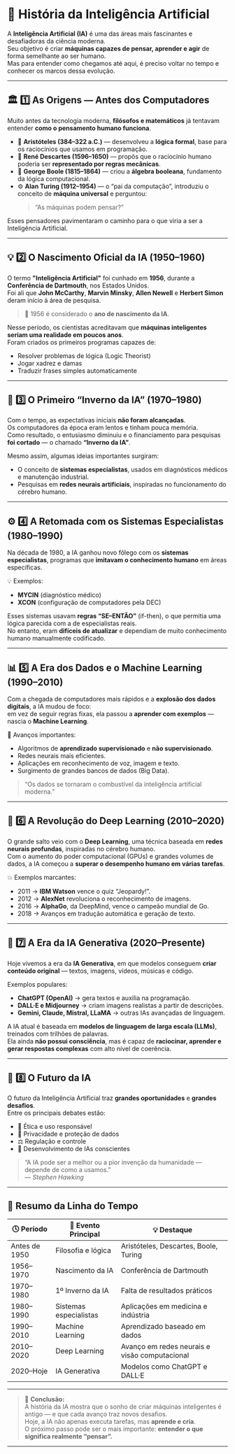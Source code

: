 # 🧠 História da Inteligência Artificial

A **Inteligência Artificial (IA)** é uma das áreas mais fascinantes e desafiadoras da ciência moderna.  
Seu objetivo é criar **máquinas capazes de pensar, aprender e agir** de forma semelhante ao ser humano.  
Mas para entender como chegamos até aqui, é preciso voltar no tempo e conhecer os marcos dessa evolução.

---

## 🏛️ 1️⃣ As Origens — Antes dos Computadores

Muito antes da tecnologia moderna, **filósofos e matemáticos** já tentavam entender **como o pensamento humano funciona**.

- 🧩 **Aristóteles (384–322 a.C.)** — desenvolveu a **lógica formal**, base para os raciocínios que usamos em programação.  
- 🧮 **René Descartes (1596–1650)** — propôs que o raciocínio humano poderia ser **representado por regras mecânicas**.  
- 📜 **George Boole (1815–1864)** — criou a **álgebra booleana**, fundamento da lógica computacional.  
- ⚙️ **Alan Turing (1912–1954)** — o “pai da computação”, introduziu o conceito de **máquina universal** e perguntou:
  > “As máquinas podem pensar?”

Esses pensadores pavimentaram o caminho para o que viria a ser a Inteligência Artificial.

---

## 💡 2️⃣ O Nascimento Oficial da IA (1950–1960)

O termo **"Inteligência Artificial"** foi cunhado em **1956**, durante a **Conferência de Dartmouth**, nos Estados Unidos.  
Foi ali que **John McCarthy**, **Marvin Minsky**, **Allen Newell** e **Herbert Simon** deram início à área de pesquisa.

> 📅 1956 é considerado o **ano de nascimento da IA**.

Nesse período, os cientistas acreditavam que **máquinas inteligentes seriam uma realidade em poucos anos**.  
Foram criados os primeiros programas capazes de:
- Resolver problemas de lógica (Logic Theorist)  
- Jogar xadrez e damas  
- Traduzir frases simples automaticamente  

---

## 🧠 3️⃣ O Primeiro “Inverno da IA” (1970–1980)

Com o tempo, as expectativas iniciais **não foram alcançadas**.  
Os computadores da época eram lentos e tinham pouca memória.  
Como resultado, o entusiasmo diminuiu e o financiamento para pesquisas **foi cortado** — o chamado **“Inverno da IA”**.

Mesmo assim, algumas ideias importantes surgiram:
- O conceito de **sistemas especialistas**, usados em diagnósticos médicos e manutenção industrial.  
- Pesquisas em **redes neurais artificiais**, inspiradas no funcionamento do cérebro humano.

---

## ⚙️ 4️⃣ A Retomada com os Sistemas Especialistas (1980–1990)

Na década de 1980, a IA ganhou novo fôlego com os **sistemas especialistas**, programas que **imitavam o conhecimento humano** em áreas específicas.

💡 Exemplos:
- **MYCIN** (diagnóstico médico)
- **XCON** (configuração de computadores pela DEC)

Esses sistemas usavam **regras “SE–ENTÃO”** (if-then), o que permitia uma lógica parecida com a de especialistas reais.  
No entanto, eram **difíceis de atualizar** e dependiam de muito conhecimento humano manualmente codificado.

---

## 📊 5️⃣ A Era dos Dados e o Machine Learning (1990–2010)

Com a chegada de computadores mais rápidos e a **explosão dos dados digitais**, a IA mudou de foco:  
em vez de seguir regras fixas, ela passou a **aprender com exemplos** — nascia o **Machine Learning**.

📌 Avanços importantes:
- Algoritmos de **aprendizado supervisionado** e **não supervisionado**.  
- Redes neurais mais eficientes.  
- Aplicações em reconhecimento de voz, imagem e texto.  
- Surgimento de grandes bancos de dados (Big Data).  

> “Os dados se tornaram o combustível da inteligência artificial moderna.”

---

## 🧬 6️⃣ A Revolução do Deep Learning (2010–2020)

O grande salto veio com o **Deep Learning**, uma técnica baseada em **redes neurais profundas**, inspiradas no cérebro humano.  
Com o aumento do poder computacional (GPUs) e grandes volumes de dados, a IA começou a **superar o desempenho humano em várias tarefas**.

💥 Exemplos marcantes:
- 2011 → **IBM Watson** vence o quiz “Jeopardy!”.  
- 2012 → **AlexNet** revoluciona o reconhecimento de imagens.  
- 2016 → **AlphaGo**, da DeepMind, vence o campeão mundial de Go.  
- 2018 → Avanços em tradução automática e geração de texto.

---

## 🤖 7️⃣ A Era da IA Generativa (2020–Presente)

Hoje vivemos a era da **IA Generativa**, em que modelos conseguem **criar conteúdo original** — textos, imagens, vídeos, músicas e código.

Exemplos populares:
- **ChatGPT (OpenAI)** → gera textos e auxilia na programação.  
- **DALL·E e Midjourney** → criam imagens realistas a partir de descrições.  
- **Gemini, Claude, Mistral, LLaMA** → outras IAs avançadas de linguagem.

A IA atual é baseada em **modelos de linguagem de larga escala (LLMs)**, treinados com trilhões de palavras.  
Ela ainda **não possui consciência**, mas é capaz de **raciocinar, aprender e gerar respostas complexas** com alto nível de coerência.

---

## 🚀 8️⃣ O Futuro da IA

O futuro da Inteligência Artificial traz **grandes oportunidades** e **grandes desafios**.  
Entre os principais debates estão:
- 🧩 Ética e uso responsável  
- 🔐 Privacidade e proteção de dados  
- ⚖️ Regulação e controle  
- 🧠 Desenvolvimento de IAs conscientes  

> “A IA pode ser a melhor ou a pior invenção da humanidade — depende de como a usamos.”  
> — *Stephen Hawking*

---

## 📘 Resumo da Linha do Tempo

| 🕓 Período | 🧠 Evento Principal | 💡 Destaque |
|-------------|--------------------|-------------|
| Antes de 1950 | Filosofia e lógica | Aristóteles, Descartes, Boole, Turing |
| 1956–1970 | Nascimento da IA | Conferência de Dartmouth |
| 1970–1980 | 1º Inverno da IA | Falta de resultados práticos |
| 1980–1990 | Sistemas especialistas | Aplicações em medicina e indústria |
| 1990–2010 | Machine Learning | Aprendizado baseado em dados |
| 2010–2020 | Deep Learning | Avanço em redes neurais e visão computacional |
| 2020–Hoje | IA Generativa | Modelos como ChatGPT e DALL·E |

---

> 💭 **Conclusão:**  
> A história da IA mostra que o sonho de criar máquinas inteligentes é antigo — e que cada avanço traz novos desafios.  
> Hoje, a IA não apenas executa tarefas, mas **aprende e cria**.  
> O próximo passo pode ser o mais importante: **entender o que significa realmente “pensar”.**

---
